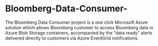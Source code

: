 # Bloomberg-Data-Consumer-
The Bloomberg Data Consumer project is a one click Microsoft Azure solution which allows Bloomberg customer to access Bloomberg data in Azure Blob Storage containers, accompanied by the "data ready" alerts delivered directly to customers via Azure EventGrid notifications.   

